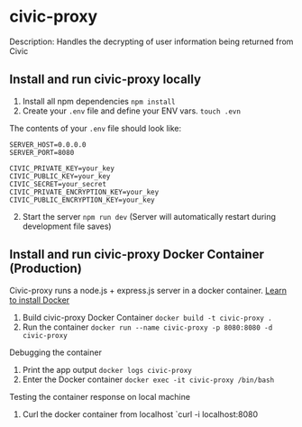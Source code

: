 # civic-proxy

Description: Handles the decrypting of user information being returned from Civic


## Install and run civic-proxy locally
  
 1) Install all npm dependencies `npm install`
 2) Create your `.env` file and define your ENV vars. `touch .evn`
 
 The contents of your `.env` file should look like:
  ```
  SERVER_HOST=0.0.0.0
  SERVER_PORT=8080
  
  CIVIC_PRIVATE_KEY=your_key
  CIVIC_PUBLIC_KEY=your_key
  CIVIC_SECRET=your_secret
  CIVIC_PRIVATE_ENCRYPTION_KEY=your_key
  CIVIC_PUBLIC_ENCRYPTION_KEY=your_key
  ```
 2) Start the server `npm run dev` (Server will automatically restart during development file saves)


## Install and run civic-proxy Docker Container (Production)

 Civic-proxy runs a node.js + express.js server in a docker container.  [Learn to install Docker](https://docs.docker.com/install/)
 
 1) Build civic-proxy Docker Container `docker build -t civic-proxy .`
 2) Run the container `docker run --name civic-proxy -p 8080:8080 -d civic-proxy`
 
 Debugging the container
 
 1) Print the app output `docker logs civic-proxy`
 2) Enter the Docker container `docker exec -it civic-proxy /bin/bash`
 
 Testing the container response on local machine
 
 1) Curl the docker container from localhost `curl -i localhost:8080
  